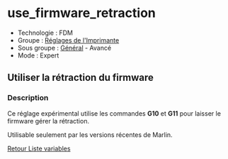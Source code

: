 # use_firmware_retraction

* Technologie : FDM
* Groupe : [Réglages de l'Imprimante](../printer_settings/printer_settings.md)
* Sous groupe : [Général](../printer_settings/printer_settings.md#général) - Avancé
* Mode : Expert

## Utiliser la rétraction du firmware

### Description

Ce réglage expérimental utilise les commandes **G10** et **G11** pour laisser le firmware gérer la rétraction.

Utilisable seulement par les versions récentes de Marlin.

[Retour Liste variables](variable_list.md)